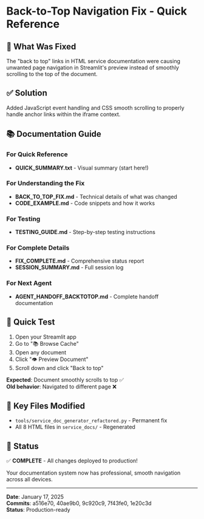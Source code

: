 # Back-to-Top Navigation Fix - Quick Reference

## 🎯 What Was Fixed
The "back to top" links in HTML service documentation were causing unwanted page navigation in Streamlit's preview instead of smoothly scrolling to the top of the document.

## ✅ Solution
Added JavaScript event handling and CSS smooth scrolling to properly handle anchor links within the iframe context.

## 📚 Documentation Guide

### For Quick Reference
- **QUICK_SUMMARY.txt** - Visual summary (start here!)

### For Understanding the Fix
- **BACK_TO_TOP_FIX.md** - Technical details of what was changed
- **CODE_EXAMPLE.md** - Code snippets and how it works

### For Testing
- **TESTING_GUIDE.md** - Step-by-step testing instructions

### For Complete Details
- **FIX_COMPLETE.md** - Comprehensive status report
- **SESSION_SUMMARY.md** - Full session log

### For Next Agent
- **AGENT_HANDOFF_BACKTOTOP.md** - Complete handoff documentation

## 🚀 Quick Test

1. Open your Streamlit app
2. Go to "📚 Browse Cache"
3. Open any document
4. Click "👁️ Preview Document"
5. Scroll down and click "Back to top"

**Expected**: Document smoothly scrolls to top ✅  
**Old behavior**: Navigated to different page ❌

## 📝 Key Files Modified

- `tools/service_doc_generator_refactored.py` - Permanent fix
- All 8 HTML files in `service_docs/` - Regenerated

## 🎉 Status

✅ **COMPLETE** - All changes deployed to production!

Your documentation system now has professional, smooth navigation across all devices.

---

**Date**: January 17, 2025  
**Commits**: a516e70, 40ae9b0, 9c920c9, 7f43fe0, 1e20c3d  
**Status**: Production-ready
